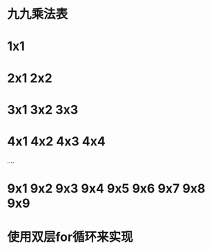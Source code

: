 # 九九乘法表
# 1x1
# 2x1 2x2
# 3x1 3x2 3x3
# 4x1 4x2 4x3 4x4
....
# 9x1 9x2 9x3 9x4 9x5 9x6 9x7 9x8 9x9
# 使用双层for循环来实现